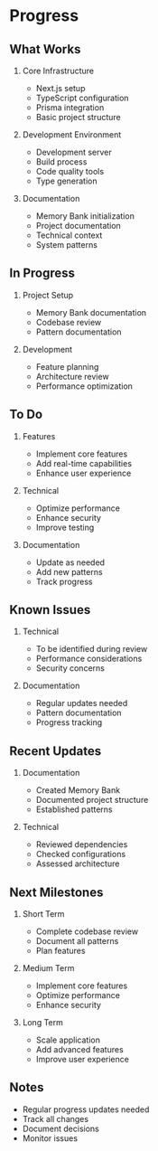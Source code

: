 # Progress

## What Works

1. Core Infrastructure

   - Next.js setup
   - TypeScript configuration
   - Prisma integration
   - Basic project structure

2. Development Environment

   - Development server
   - Build process
   - Code quality tools
   - Type generation

3. Documentation
   - Memory Bank initialization
   - Project documentation
   - Technical context
   - System patterns

## In Progress

1. Project Setup

   - Memory Bank documentation
   - Codebase review
   - Pattern documentation

2. Development
   - Feature planning
   - Architecture review
   - Performance optimization

## To Do

1. Features

   - Implement core features
   - Add real-time capabilities
   - Enhance user experience

2. Technical

   - Optimize performance
   - Enhance security
   - Improve testing

3. Documentation
   - Update as needed
   - Add new patterns
   - Track progress

## Known Issues

1. Technical

   - To be identified during review
   - Performance considerations
   - Security concerns

2. Documentation
   - Regular updates needed
   - Pattern documentation
   - Progress tracking

## Recent Updates

1. Documentation

   - Created Memory Bank
   - Documented project structure
   - Established patterns

2. Technical
   - Reviewed dependencies
   - Checked configurations
   - Assessed architecture

## Next Milestones

1. Short Term

   - Complete codebase review
   - Document all patterns
   - Plan features

2. Medium Term

   - Implement core features
   - Optimize performance
   - Enhance security

3. Long Term
   - Scale application
   - Add advanced features
   - Improve user experience

## Notes

- Regular progress updates needed
- Track all changes
- Document decisions
- Monitor issues

